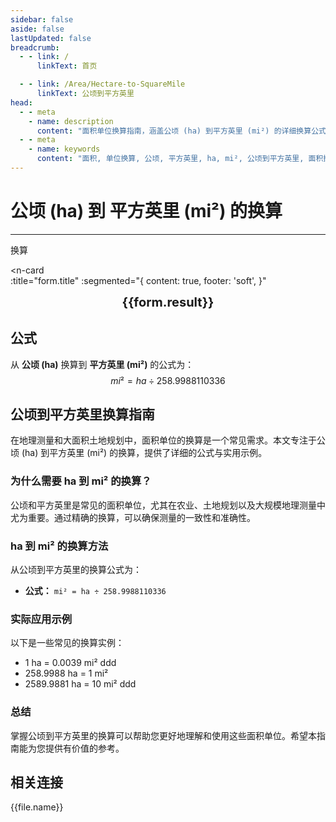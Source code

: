 ```yaml
---
sidebar: false
aside: false
lastUpdated: false
breadcrumb:
  - - link: /
      linkText: 首页

  - - link: /Area/Hectare-to-SquareMile
      linkText: 公顷到平方英里
head:
  - - meta
    - name: description
      content: "面积单位换算指南，涵盖公顷 (ha) 到平方英里 (mi²) 的详细换算公式与说明。"
  - - meta
    - name: keywords
      content: "面积, 单位换算, 公顷, 平方英里, ha, mi², 公顷到平方英里, 面积换算指南, 公顷换算平方英里, 公顷到平方英里, 平方英里换算, 面积单位换算, 公顷转平方英里, 平方英里计算, 国际土地测量, 农业土地面积, 公顷符号, 平方英里符号, 面积单位对照, 公顷换算表, 平方英里换算公式, 面积转换工具, 公顷计算, 平方英里计算器, 面积换算公式, 国际测量单位, 农场面积计算, 地理面积测量, 公顷到平方英里公式, 平方英里面积计算, 面积单位转换, 国际土地单位, 农业规划面积, 公顷平方英里对照表, 面积计算工具, 国际农业单位"
---
```

# 公顷 (ha) 到 平方英里 (mi²) 的换算
---
<script setup>
import { onMounted, reactive, inject, ref } from 'vue'
import { NButton, NForm, NFormItem, NInput, NInputNumber, NSelect, NCard, useMessage,NGrid ,NGi } from 'naive-ui'
import { defineClientComponent } from 'vitepress'
import { Area } from '../files';
const seoKey = ['公顷平方英里','公顷和平方英里的换算','一公顷等于多少平方英里','公顷转平方英里','hectares mi²','公顷换算','平方英里换算','面积换算','单位换算','公顷到平方英里','ha mi²','公顷平方英里转换','面积单位换算','公顷平方英里计算器','公顷平方英里对照表','长度换算','单位转换','公顷平方英里换算器','平方英里长度','公顷长度','面积计算','单位换算公式','公顷平方英里计算','面积换算器','平方英里单位换算','公顷单位换算','面积单位转换表','公顷平方英里转换表']
const convert = inject('convert')

const form = reactive({
  number: null,
  result: '',
  title: '公顷 (ha) 到 平方英里 (mi²) 的换算'
})

const convertHandler = () => {
  if (form.number !== null && !isNaN(form.number)) {
    const convertedValue = parseFloat(form.number) / 258.9988110336
    form.result = `${form.number}ha = ${convertedValue.toFixed(4)}mi²`
  } else {
    form.result = '请输入有效的数值。'
  }
}
</script>

<n-form size="large" :model="form">
  <n-form-item label="公顷 (ha)">
    <n-input-number v-model:value="form.number" placeholder="输入公顷" style="width: 100%" />
  </n-form-item>
  <n-form-item>
    <n-button type="info" @click="convertHandler" block>换算</n-button>
  </n-form-item>
</n-form>

<n-card  
  :title="form.title"
  :segmented="{
    content: true,
    footer: 'soft',
  }"
>
  <div  style="text-align:center;font-size:20px;">
    <strong>{{form.result}}</strong>
  </div>
    <template #footer>
    <div>
      <span v-for="item of seoKey">{{item}}，</span>
    </div>
  </template>
</n-card>

## 公式

从 **公顷 (ha)** 换算到 **平方英里 (mi²)** 的公式为：
$$ mi² = ha \div 258.9988110336 $$

## 公顷到平方英里换算指南

在地理测量和大面积土地规划中，面积单位的换算是一个常见需求。本文专注于公顷 (ha) 到平方英里 (mi²) 的换算，提供了详细的公式与实用示例。

### 为什么需要 ha 到 mi² 的换算？

公顷和平方英里是常见的面积单位，尤其在农业、土地规划以及大规模地理测量中尤为重要。通过精确的换算，可以确保测量的一致性和准确性。

### ha 到 mi² 的换算方法

从公顷到平方英里的换算公式为：

- **公式：** `mi² = ha ÷ 258.9988110336`

### 实际应用示例

以下是一些常见的换算实例：

- 1 ha = 0.0039 mi²
ddd
- 258.9988 ha = 1 mi²
- 2589.9881 ha = 10 mi²
ddd

### 总结

掌握公顷到平方英里的换算可以帮助您更好地理解和使用这些面积单位。希望本指南能为您提供有价值的参考。

## 相关连接
<n-grid x-gap="12" :cols="2">
  <n-gi v-for="(file, index) in Area" :key="index">
    <n-button
      text
      tag="a"
      :href="file.path"
      type="info"
    >
      {{file.name}}
    </n-button>
  </n-gi>
</n-grid>